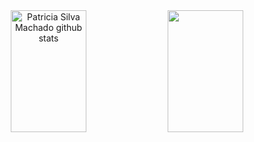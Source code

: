 <div align="center">  
  <img width="49%" height="195px" src="https://github-readme-stats.vercel.app/api?username=patricia-silva-machad&show_icons=true&count_private=true&hide_border=true&title_color=DB7093&icon_color=808080&text_color=DB7093&bg_color=0d1117" alt="Patricia Silva Machado github stats" /> 
  <img width="49%" height="195px" src="https://github-readme-stats.vercel.app/api/top-langs/?username=patricia-silva-machad&layout=compact&hide_border=true&title_color=DB7093&text_color=DB7093&bg_color=0d1117" />
</div>
